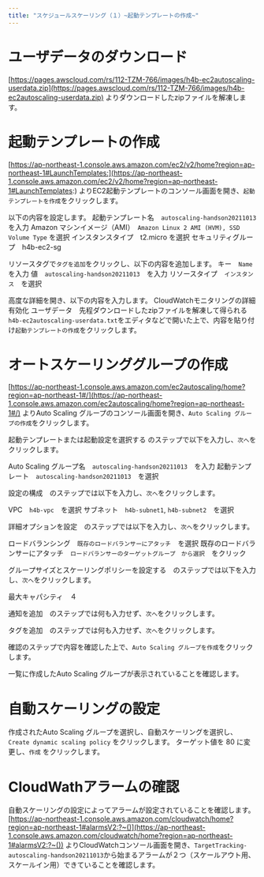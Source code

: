 ```yaml
---
title: "スケジュールスケーリング（１）~起動テンプレートの作成~"
---
```


# ユーザデータのダウンロード

[https://pages.awscloud.com/rs/112-TZM-766/images/h4b-ec2autoscaling-userdata.zip](https://pages.awscloud.com/rs/112-TZM-766/images/h4b-ec2autoscaling-userdata.zip)
よりダウンロードしたzipファイルを解凍します。

# 起動テンプレートの作成

[https://ap-northeast-1.console.aws.amazon.com/ec2/v2/home?region=ap-northeast-1#LaunchTemplates:](https://ap-northeast-1.console.aws.amazon.com/ec2/v2/home?region=ap-northeast-1#LaunchTemplates:)
よりEC2起動テンプレートのコンソール画面を開き、`起動テンプレートを作成`をクリックします。

以下の内容を設定します。
起動テンプレート名　`autoscaling-handson20211013`　を入力
Amazon マシンイメージ（AMI）　`Amazon Linux 2 AMI (HVM), SSD Volume Type` を選択
インスタンスタイプ　t2.micro を選択
セキュリティグループ　h4b-ec2-sg

リソースタグで`タグを追加`をクリックし、以下の内容を追加します。
キー　`Name`　を入力
値　`autoscaling-handson20211013`　を入力
リソースタイプ　`インスタンス`　を選択

高度な詳細を開き、以下の内容を入力します。
CloudWatchモニタリングの詳細　有効化
ユーザデータ　先程ダウンロードしたzipファイルを解凍して得られる`h4b-ec2autoscaling-userdata.txt`をエディタなどで開いた上で、内容を貼り付け`起動テンプレートの作成`をクリックします。

# オートスケーリンググループの作成

[https://ap-northeast-1.console.aws.amazon.com/ec2autoscaling/home?region=ap-northeast-1#/](https://ap-northeast-1.console.aws.amazon.com/ec2autoscaling/home?region=ap-northeast-1#/)
よりAuto Scaling グループのコンソール画面を開き、`Auto Scaling グループの作成`をクリックします。

起動テンプレートまたは起動設定を選択する のステップで以下を入力し、`次へ`をクリックします。

Auto Scaling グループ名　`autoscaling-handson20211013`　を入力
起動テンプレート　`autoscaling-handson20211013`　を選択

設定の構成　のステップでは以下を入力し、`次へ`をクリックします。

VPC　`h4b-vpc`　を選択
サブネット　`h4b-subnet1`, `h4b-subnet2`　を選択

詳細オプションを設定　のステップでは以下を入力し、`次へ`をクリックします。

ロードバランシング　`既存のロードバランサーにアタッチ`　を選択
既存のロードバランサーにアタッチ　`ロードバランサーのターゲットグループ　から選択`　をクリック

グループサイズとスケーリングポリシーを設定する　のステップでは以下を入力し、`次へ`をクリックします。

最大キャパシティ　４

通知を追加　のステップでは何も入力せず、`次へ`をクリックします。

タグを追加　のステップでは何も入力せず、`次へ`をクリックします。

確認のステップで内容を確認した上で、`Auto Scaling グループを作成`をクリックします。

一覧に作成したAuto Scaling グループが表示されていることを確認します。

# 自動スケーリングの設定

作成されたAuto Scaling グループを選択し、自動スケーリングを選択し、`Create dynamic scaling policy` をクリックします。
ターゲット値を 80 に変更し、`作成` をクリックします。

# CloudWathアラームの確認

自動スケーリングの設定によってアラームが設定されていることを確認します。
[https://ap-northeast-1.console.aws.amazon.com/cloudwatch/home?region=ap-northeast-1#alarmsV2:?~()](https://ap-northeast-1.console.aws.amazon.com/cloudwatch/home?region=ap-northeast-1#alarmsV2:?~())
よりCloudWatchコンソール画面を開き、`TargetTracking-autoscaling-handson20211013`から始まるアラームが２つ（スケールアウト用、スケールイン用）できていることを確認します。